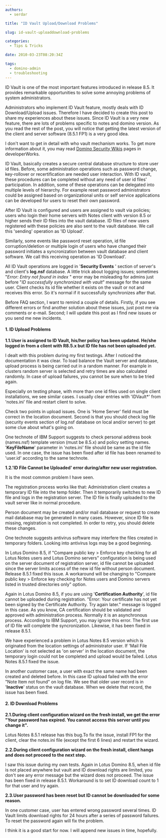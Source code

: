 ```yaml
---
authors:
  - serdar

title: "ID Vault Upload/Download Problems"

slug: id-vault-uploaddownload-problems

categories:
  - Tips & Tricks

date: 2010-03-23T08:20:34Z

tags:
  - domino-admin
  - troubleshooting
---
```


ID Vault is one of the most important features introduced in release 8.5. It provides remarkable opportunities to solve some annoying problems of system administrators.

Administrators who implement ID Vault feature, mostly deals with ID Download/Upload issues. Therefore I have decided to create this post to share my experiences about these issues. Since ID Vault is a very new feature, there are lots of problems specific to notes and domino version. As you read the rest of the post, you will notice that getting the latest version of the client and server software (8.5.1 FP1) is a very good idea.
<!-- more -->
I don't want to get in detail with who vault mechanism works. To get more information about it, you may read [Domino Security Wikis](http://www.lotus.com/ldd/dominowiki.nsf/xpViewCategories.xsp?lookupName=Domino%20security) pages in developerWorks.

ID Vault, basically creates a secure central database structure to store user id files. Before, some administration operations such as password change, key-rollover or recertification are needed user interaction. With ID vault, these procedures can be completed without any need of user id files' participation. In addition, some of these operations can be delegated into multiple levels of hierarchy. For example reset password administrators could be assigned based on organizational units or self service applications can be developed for users to reset their own password.

After ID Vault is configured and users are assigned to vault via policies; users who login their home servers with Notes client with version 8.5 or higher sends their ID files into the vault database. ID files of new users registered with these policies are also sent to the vault database. We call this 'sending' operation as 'ID Upload'.

Similarly, some events like password reset operation, id file corruption/deletion or multiple login of users who have changed their password initiates a syncronization between vault database and client software. We call this receiving operation as 'ID Download'.

All ID Vault operations are logged in '**Security Events** ' section of server's and client's **log.nsf** database. A little trick about logging issues; sometimes "*Error: Entry not found in index* " error may be misleading for admins just before "*ID successfully synchronized with vault*" message for the same user. Client checks its id file whether it exists on the vault or not and receives this error. So it's normal if it successfully synchronizes after that.

Before FAQ section, I want to remind a couple of details. Firstly, if you see different errors or find another solution about these issues, just post me via comments or e-mail. Second; I will update this post as I find new issues or you send me new incidents.

#### **1. ID Upload Problems**

**1.1.User is assigned to ID Vault, his/her policy has been updated. He/she logged in from a client with R8.5.x but ID file has not been uploaded yet.**

I dealt with this problem during my first testings. After I noticed the documentation it was clear. To load balance the Vault server and database, upload process is being carried out in a random manner. For example in clusters random server is selected and retry times are also calculated randomly. In case of upload failures, you cannot be sure when to be tried again.

Especially on testing phase, with more than one id files used on single client installations, we see similar cases. I usually clear entries with 'IDVault\*' from 'notes.ini' file and restart client to solve.

Check two points in upload issues. One is 'Home Server' field must be correct in the location document. Second is that you should check log file (security events section of log.nsf database on local and/or server) to get some clue about what's going on.

One technote of IBM Support suggests to check personal address book (names.nsf) template version (must be 8.5.x) and policy setting names. '**KeyFileName**' parameter in 'notes.ini' file should be same as the id file used. In one case, the issue has been fixed after id file has been renamed to 'user.id' according to the same technote.

**1.2.'ID File Cannot be Uploaded' error during/after new user registration.**

It is the most common problem I have seen.

The registration process works like that: Administration client creates a temporary ID file into the temp folder. Then it temporarily switches to new ID file and logs in the registration server. The ID file is finally uploaded to the vault server like in normal procedure.

Person document may be created and/or mail database or request to create mail database may be generated in many cases. However, since ID file is missing, registration is not completed. In order to retry, you should delete these changes.

One technote suggests antivirus software may interfere the files created in temporary folders. Looking into antivirus logs may be a good beginning.

In Lotus Domino 8.5, if "Compare public key \> Enforce key checking for all Lotus Notes users and Lotus Domino servers" configuration is being used on the server document of registration server, id file cannot be uploaded since the server limits access of the new id file without person document. Release 8.5.1 fixed this issue. A workaround will be changing to "Compare public key \> Enforce key checking for Notes users and Domino servers listed in trusted directories only" option.

Again in Lotus Domino 8.5, if you are using '**Certification Authority**', id file cannot be uploaded during registration. "Error: Your certificate has not yet been signed by the Certificate Authority. Try again later." message is logged in this case. As you know, CA certification should be validated and approved with administration process. Normally it is an asynchronous process. According to IBM Support, you may ignore this error. The first use of ID file will complete the syncronization. Likewise, it has been fixed in release 8.5.1.

We have experienced a problem in Lotus Notes 8.5 version which is originated from the location settings of administrator user. If 'Mail File Location' is not selected as 'on server' in the location document, the temporary login could not be completed and upload would be failed. Lotus Notes 8.5.1 fixed the issue.

In another customer case, a user with exact the same name had been created and deleted before. In this case ID upload failed with the error "Note Item not found" on log file. We see that older user record is in '**Inactive**' status on the vault database. When we delete that record, the issue has been fixed.

#### **2. ID Download Problems**

**2.1.During client configuration wizard on the fresh install, we get the error "Your password has expired. You cannot access this server until you change it".**

Lotus Notes 8.5.1 release has this bug.To fix the issue, install FP1 for the client, clear the notes.ini file (except the first 6 lines) and restart the wizard.

**2.2.During client configuration wizard on the fresh install, client hangs and does not proceed to the next step.**

I saw this issue during my own tests. Again in Lotus Domino 8.5, when id file is not placed anywhere but vault and ID download rights are limited, you don't see any error message but the wizard does not proceed. The issue has been fixed in release 8.5.1. Workaround is to set ID download count to 1 for that user and try again.

**2.3.User password has been reset but ID cannot be downloaded for some reason.**

In one customer case, user has entered wrong password several times. ID Vault limits download rights for 24 hours after a series of password failures. To reset the password again will fix the problem.

I think it is a good start for now. I will append new issues in time, hopefully.
